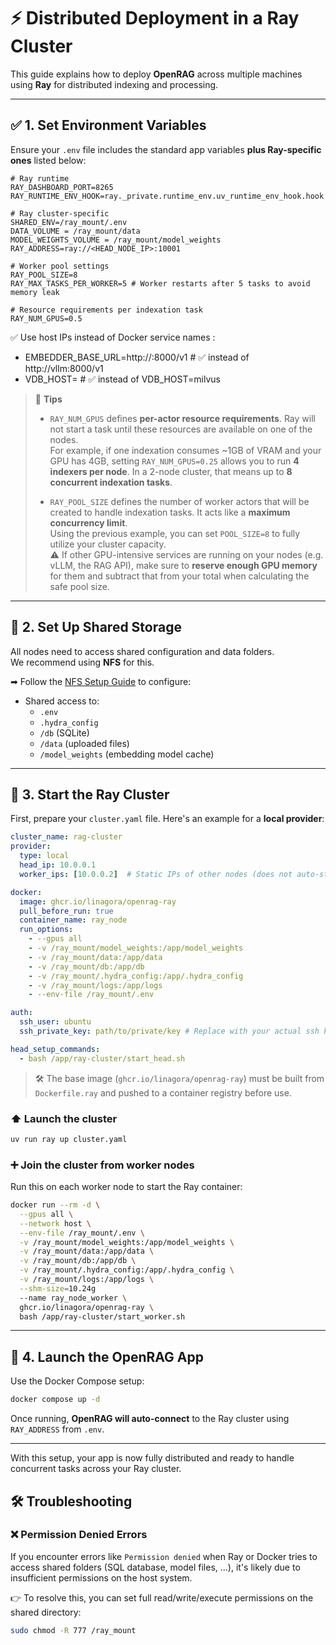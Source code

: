 # ⚡ Distributed Deployment in a Ray Cluster

This guide explains how to deploy **OpenRAG** across multiple machines using **Ray** for distributed indexing and processing.

---

## ✅ 1. Set Environment Variables

Ensure your `.env` file includes the standard app variables **plus Ray-specific ones** listed below:

```env
# Ray runtime
RAY_DASHBOARD_PORT=8265
RAY_RUNTIME_ENV_HOOK=ray._private.runtime_env.uv_runtime_env_hook.hook

# Ray cluster-specific
SHARED_ENV=/ray_mount/.env
DATA_VOLUME = /ray_mount/data
MODEL_WEIGHTS_VOLUME = /ray_mount/model_weights
RAY_ADDRESS=ray://<HEAD_NODE_IP>:10001

# Worker pool settings
RAY_POOL_SIZE=8
RAY_MAX_TASKS_PER_WORKER=5 # Worker restarts after 5 tasks to avoid memory leak

# Resource requirements per indexation task
RAY_NUM_GPUS=0.5
```

✅ Use host IPs instead of Docker service names :

- EMBEDDER_BASE_URL=http://<HOST-IP>:8000/v1  # ✅ instead of http://vllm:8000/v1
- VDB_HOST=<HOST-IP>                          # ✅ instead of VDB_HOST=milvus


> 🧠 **Tips**  
>
> - `RAY_NUM_GPUS` defines **per-actor resource requirements**. Ray will not start a task until these resources are available on one of the nodes.  
>   For example, if one indexation consumes ~1GB of VRAM and your GPU has 4GB, setting `RAY_NUM_GPUS=0.25` allows you to run **4 indexers per node**. In a 2-node cluster, that means up to **8 concurrent indexation tasks**.  
>
> - `RAY_POOL_SIZE` defines the number of worker actors that will be created to handle indexation tasks. It acts like a **maximum concurrency limit**.  
>   Using the previous example, you can set `POOL_SIZE=8` to fully utilize your cluster capacity.  
>   ⚠️ If other GPU-intensive services are running on your nodes (e.g. vLLM, the RAG API), make sure to **reserve enough GPU memory** for them and subtract that from your total when calculating the safe pool size.

---

## 📁 2. Set Up Shared Storage

All nodes need to access shared configuration and data folders.  
We recommend using **NFS** for this.

➡ Follow the [NFS Setup Guide](./setup_nfs.md) to configure:

- Shared access to:
  - `.env`
  - `.hydra_config`
  - `/db` (SQLite)
  - `/data` (uploaded files)
  - `/model_weights` (embedding model cache)

---

## 🚀 3. Start the Ray Cluster

First, prepare your `cluster.yaml` file. Here's an example for a **local provider**:

```yaml
cluster_name: rag-cluster
provider:
  type: local
  head_ip: 10.0.0.1
  worker_ips: [10.0.0.2]  # Static IPs of other nodes (does not auto-start workers)

docker:
  image: ghcr.io/linagora/openrag-ray
  pull_before_run: true
  container_name: ray_node
  run_options:
    - --gpus all
    - -v /ray_mount/model_weights:/app/model_weights
    - -v /ray_mount/data:/app/data
    - -v /ray_mount/db:/app/db
    - -v /ray_mount/.hydra_config:/app/.hydra_config
    - -v /ray_mount/logs:/app/logs
    - --env-file /ray_mount/.env

auth:
  ssh_user: ubuntu
  ssh_private_key: path/to/private/key # Replace with your actual ssh key path

head_setup_commands:
  - bash /app/ray-cluster/start_head.sh
```

> 🛠️ The base image (`ghcr.io/linagora/openrag-ray`) must be built from `Dockerfile.ray` and pushed to a container registry before use.

### ⬆️ Launch the cluster

```bash
uv run ray up cluster.yaml
```

### ➕ Join the cluster from worker nodes

Run this on each worker node to start the Ray container:

```bash
docker run --rm -d \
  --gpus all \
  --network host \
  --env-file /ray_mount/.env \
  -v /ray_mount/model_weights:/app/model_weights \
  -v /ray_mount/data:/app/data \
  -v /ray_mount/db:/app/db \
  -v /ray_mount/.hydra_config:/app/.hydra_config \
  -v /ray_mount/logs:/app/logs \
  --shm-size=10.24g
  --name ray_node_worker \
  ghcr.io/linagora/openrag-ray \
  bash /app/ray-cluster/start_worker.sh
```

---

## 🐳 4. Launch the OpenRAG App

Use the Docker Compose setup:

```bash
docker compose up -d
```

Once running, **OpenRAG will auto-connect** to the Ray cluster using `RAY_ADDRESS` from `.env`.

---

With this setup, your app is now fully distributed and ready to handle concurrent tasks across your Ray cluster.


## 🛠️ Troubleshooting

### ❌ Permission Denied Errors

If you encounter errors like `Permission denied` when Ray or Docker tries to access shared folders (SQL database, model files, ...), it's likely due to insufficient permissions on the host system.

👉 To resolve this, you can set full read/write/execute permissions on the shared directory:

```bash
sudo chmod -R 777 /ray_mount
```